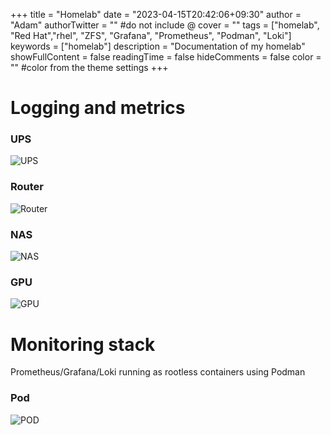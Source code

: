 +++
title = "Homelab"
date = "2023-04-15T20:42:06+09:30"
author = "Adam"
authorTwitter = "" #do not include @
cover = ""
tags = ["homelab", "Red Hat","rhel", "ZFS", "Grafana", "Prometheus", "Podman", "Loki"]
keywords = ["homelab"]
description = "Documentation of my homelab"
showFullContent = false
readingTime = false
hideComments = false
color = "" #color from the theme settings
+++

# Logging and metrics
### UPS
![UPS](../UPS-2023-04-01_213311.png)
### Router
![Router](../Router-2023-04-01_212959.png)
### NAS
![NAS](../NAS-2023-04-01_213149.png)

### GPU
![GPU](../GPU-2023-07-24-120817.png)

# Monitoring stack
Prometheus/Grafana/Loki running as rootless containers using Podman
### Pod
![POD](../Monitoring_Stack-2023-04-01_214146.png)